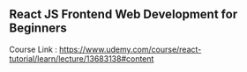 ## React JS Frontend Web Development for Beginners

Course Link : https://www.udemy.com/course/react-tutorial/learn/lecture/13683138#content